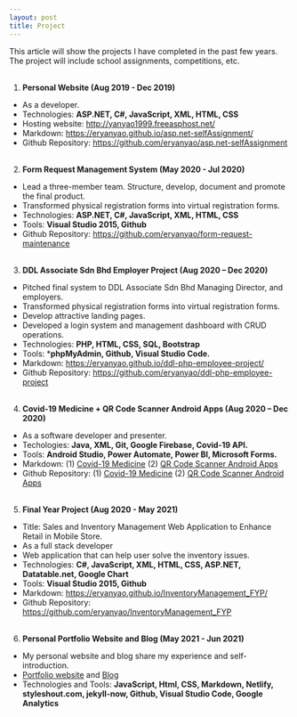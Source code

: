 ```yaml
---
layout: post
title: Project
---
```


This article will show the projects I have completed in the past few years. The project will include school assignments, competitions, etc.
<br><br>

1. **Personal Website (Aug 2019 - Dec 2019)**
- As a developer.
- Technologies: **ASP.NET, C#, JavaScript, XML, HTML, CSS**
- Hosting website: <http://yanyao1999.freeasphost.net/>
- Markdown: <https://eryanyao.github.io/asp.net-selfAssignment/>
- Github Repository: <https://github.com/eryanyao/asp.net-selfAssignment>
<br><br>

2. **Form Request Management System (May 2020 - Jul 2020)**
- Lead a three-member team. Structure, develop, document and promote the final product.
- Transformed physical registration forms into virtual registration forms.
- Technologies: **ASP.NET, C#, JavaScript, XML, HTML, CSS**
- Tools: **Visual Studio 2015, Github**
- Github Repository: <https://github.com/eryanyao/form-request-maintenance>
<br><br>

3. **DDL Associate Sdn Bhd Employer Project (Aug 2020 – Dec 2020)**
- Pitched final system to DDL Associate Sdn Bhd Managing Director, and employers.
- Transformed physical registration forms into virtual registration forms.
- Develop attractive landing pages.
- Developed a login system and management dashboard with CRUD operations.
- Technologies: **PHP, HTML, CSS, SQL, Bootstrap**
- Tools: ***phpMyAdmin, Github, Visual Studio Code.**
- Markdown: <https://eryanyao.github.io/ddl-php-employee-project/>
- Github Repository: <https://github.com/eryanyao/ddl-php-employee-project>
<br><br>

4. **Covid-19 Medicine + QR Code Scanner Android Apps (Aug 2020 – Dec 2020)**
- As a software developer and presenter.
- Techologies: **Java, XML, Git, Google Firebase, Covid-19 API.**
- Tools: **Android Studio, Power Automate, Power BI, Microsoft Forms.**
- Markdown: (1) [Covid-19 Medicine](https://eryanyao.github.io/covid-19-health-check/) (2) [QR Code Scanner Android Apps](https://eryanyao.github.io/medicine-qr-code-scanner/)
- Github Repository: (1)  [Covid-19 Medicine](https://github.com/eryanyao/covid-19-health-check) (2) [QR Code Scanner Android Apps](https://github.com/eryanyao/medicine-qr-code-scanner)
<br><br>

5. **Final Year Project (Aug 2020 - May 2021)**
- Title: Sales and Inventory Management Web Application to Enhance Retail in Mobile Store.
- As a full stack developer
- Web application that can help user solve the inventory issues.
- Technologies: **C#, JavaScript, XML, HTML, CSS,  ASP.NET, Datatable.net, Google Chart**
- Tools: **Visual Studio 2015, Github**
- Markdown: <https://eryanyao.github.io/InventoryManagement_FYP/>
- Github Repository: <https://github.com/eryanyao/InventoryManagement_FYP>
<br><br>

6. **Personal Portfolio Website and Blog (May 2021 - Jun 2021)**
- My personal website and blog share my experience and self-introduction.
- [Portfolio website](https://www.yanyao.me/) and [Blog](https://eryanyao.github.io)
- Technologies and Tools: **JavaScript, Html, CSS, Markdown, Netlify, styleshout.com, jekyll-now, Github, Visual Studio Code, Google Analytics**
